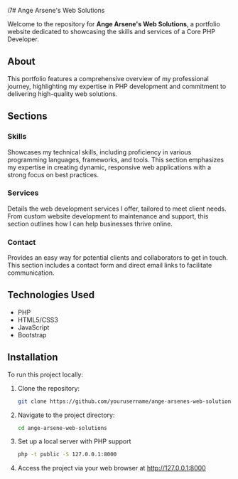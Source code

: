 i7# Ange Arsene's Web Solutions

Welcome to the repository for **Ange Arsene's Web Solutions**, a portfolio website dedicated to showcasing the skills and services of a Core PHP Developer.

## About

This portfolio features a comprehensive overview of my professional journey, highlighting my expertise in PHP development and commitment to delivering high-quality web solutions.

## Sections

### Skills
Showcases my technical skills, including proficiency in various programming languages, frameworks, and tools. This section emphasizes my expertise in creating dynamic, responsive web applications with a strong focus on best practices.

### Services
Details the web development services I offer, tailored to meet client needs. From custom website development to maintenance and support, this section outlines how I can help businesses thrive online.

### Contact
Provides an easy way for potential clients and collaborators to get in touch. This section includes a contact form and direct email links to facilitate communication.

## Technologies Used

- PHP
- HTML5/CSS3
- JavaScript
- Bootstrap

## Installation

To run this project locally:

1. Clone the repository:
   ```bash
   git clone https://github.com/yourusername/ange-arsenes-web-solutions.git
   
2. Navigate to the project directory:
   ```bash
   cd ange-arsene-web-solutions

3. Set up a local server with PHP support
   ```bash
   php -t public -S 127.0.0.1:8000

4. Access the project via your web browser at http://127.0.0.1:8000